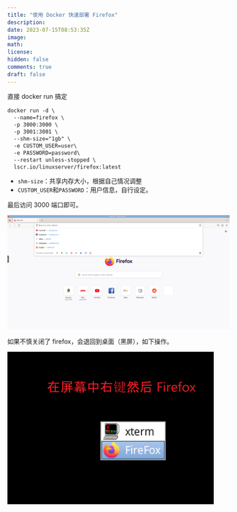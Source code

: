 ```yaml
---
title: "使用 Docker 快速部署 Firefox"
description: 
date: 2023-07-15T08:53:35Z
image: 
math: 
license: 
hidden: false
comments: true
draft: false
---
```


直接 docker run 搞定

```
docker run -d \
  --name=firefox \
  -p 3000:3000 \
  -p 3001:3001 \
  --shm-size="1gb" \
  -e CUSTOM_USER=user\
  -e PASSWORD=password\
  --restart unless-stopped \
  lscr.io/linuxserver/firefox:latest
```


- `shm-size`：共享内存大小，根据自己情况调整
- `CUSTOM_USER`和`PASSWORD`：用户信息，自行设定。

最后访问 3000 端口即可。

![Alt text](image.png)

如果不慎关闭了 firefox，会退回到桌面（黑屏），如下操作。

![Alt text](image-1.png)
